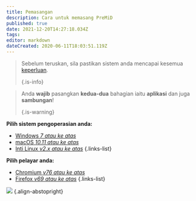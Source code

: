 ```yaml
---
title: Pemasangan
description: Cara untuk memasang PreMiD
published: true
date: 2021-12-20T14:27:18.034Z
tags:
editor: markdown
dateCreated: 2020-06-11T18:03:51.119Z
---
```


> Sebelum teruskan, sila pastikan sistem anda mencapai kesemua [keperluan](/install/requirements). 
> 
> {.is-info}

> Anda **wajib** pasangkan **kedua-dua** bahagian iaitu **aplikasi** dan juga **sambungan**! 
> 
> {.is-warning}

**Pilih sistem pengoperasian anda:**
- [Windows *7 atau ke atas*](/install/windows)
- [macOS *10.11 atau ke atas*](/install/macos)
- [Inti Linux *v2.x atau ke atas*](/install/linux)
{.links-list}

**Pilih pelayar anda:**
- [Chromium *v76 atau ke atas*](/install/chromium)
- [Firefox *v69 atau ke atas*](/install/firefox)
{.links-list}

![](https://a.icons8.com/ajlQdsfa/FZhYWV/svg.svg) {.align-abstopright}
